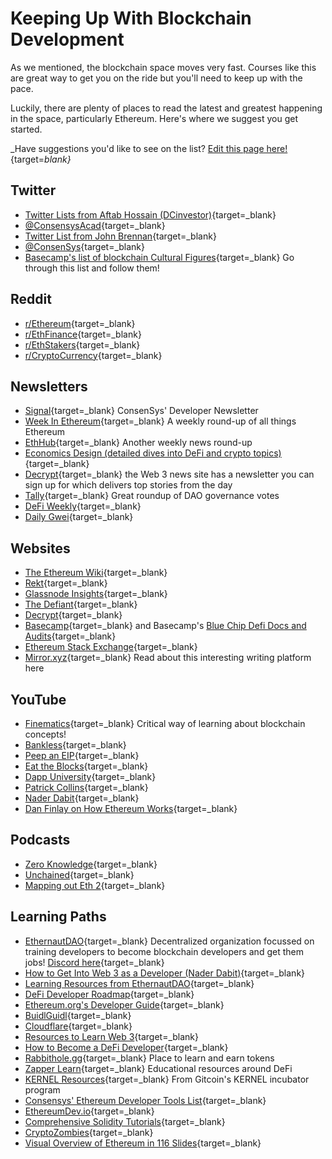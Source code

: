 # Keeping Up With Blockchain Development

As we mentioned, the blockchain space moves very fast. Courses like this are great way to get you on the ride but you'll need to keep up with the pace.

Luckily, there are plenty of places to read the latest and greatest happening in the space, particularly Ethereum. Here's where we suggest you get started.

_Have suggestions you'd like to see on the list? [Edit this page here!](https://github.com/ConsenSys-Academy/Blockchain-Developer-Bootcamp/edit/main/S00-intro/L6-keeping-up/index.md){target=_blank}_

## Twitter

*   [Twitter Lists from Aftab Hossain (DCinvestor)](https://twitter.com/iamDCinvestor/lists){target=_blank}
*   [@ConsensysAcad](https://twitter.com/consensysacad){target=_blank}
*   [Twitter List from John Brennan](https://twitter.com/i/lists/1240026040619106306?s=20){target=_blank}
*   [@ConsenSys](https://twitter.com/consensys){target=_blank}
*   [Basecamp's list of blockchain Cultural Figures](https://www.notion.so/2438c01d787b4dfd8ba3352011f194ff?v=0e065bfd666b4bc4a27216301faf1de1&p=eb0a863295a24191a6eb78a026347381){target=_blank} Go through this list and follow them!

## Reddit

*   [r/Ethereum](https://www.reddit.com/r/ethereum){target=_blank}
*   [r/EthFinance](https://www.reddit.com/r/ethfinance){target=_blank}
*   [r/EthStakers](https://www.reddit.com/r/ethstakers){target=_blank}
*   [r/CryptoCurrency](https://www.reddit.com/r/CryptoCurrency/){target=_blank}

## Newsletters

*   [Signal](https://share.hsforms.com/1HiFwsb55S5GUf-EOe0KP8Q2urwb?email=){target=_blank} ConsenSys' Developer Newsletter
*   [Week In Ethereum](https://weekinethereumnews.com/){target=_blank} A weekly round-up of all things Ethereum
*   [EthHub](https://ethhub.io/){target=_blank} Another weekly news round-up
*   [Economics Design (detailed dives into DeFi and crypto topics)](https://economicsdesign.substack.com/){target=_blank}
*   [Decrypt](https://decrypt.co/){target=_blank} the Web 3 news site has a newsletter you can sign up for which delivers top stories from the day
*   [Tally](https://newsletter.withtally.com/?no_cover=true){target=_blank} Great roundup of DAO governance votes
*   [DeFi Weekly](https://defiweekly.substack.com/){target=_blank}
*   [Daily Gwei](https://thedailygwei.substack.com/){target=_blank}

## Websites
- [The Ethereum Wiki](https://eth.wiki/){target=_blank}
- [Rekt](https://rekt.news/){target=_blank}
- [Glassnode Insights](https://insights.glassnode.com/){target=_blank}
- [The Defiant](https://thedefiant.io/){target=_blank}
- [Decrypt](https://decrypt.co){target=_blank}
- [Basecamp](https://www.notion.so/qtativ/Basecamp-55bd8855ed804a449985a0cec6540ae1){target=_blank} and Basecamp's [Blue Chip Defi Docs and Audits](https://www.notion.so/2438c01d787b4dfd8ba3352011f194ff?v=0e065bfd666b4bc4a27216301faf1de1&p=f0a08659cf81453996f3f1250d3cab53){target=_blank}
- [Ethereum Stack Exchange](https://ethereum.stackexchange.com/){target=_blank}
- [Mirror.xyz](https://consensys.net/blog/metamask/mirror-xyz-review-how-to-use-metamask-to-compete-in-the-write-race/){target=_blank} Read about this interesting writing platform here


## YouTube
- [Finematics](https://finematics.com/){target=_blank} Critical way of learning about blockchain concepts!
- [Bankless](https://www.youtube.com/c/Bankless/videos){target=_blank}
- [Peep an EIP](https://www.youtube.com/watch?v=sc1x_du6UXk&list=PL4cwHXAawZxqu0PKKyMzG_3BJV_xZTi1F){target=_blank}
- [Eat the Blocks](https://www.youtube.com/channel/UCZM8XQjNOyG2ElPpEUtNasA){target=_blank}
- [Dapp University](https://www.youtube.com/channel/UCY0xL8V6NzzFcwzHCgB8orQ){target=_blank}
- [Patrick Collins](https://www.youtube.com/channel/UCn-3f8tw_E1jZvhuHatROwA){target=_blank}
- [Nader Dabit](https://www.youtube.com/user/boyindasouth){target=_blank}
- [Dan Finlay on How Ethereum Works](https://www.youtube.com/watch?v=-SMliFtoPn8&list=PLvf2RZCNC-UD2RLRs8jnIkhG8iXiKIH9w){target=_blank}

## Podcasts
- [Zero Knowledge](https://www.zeroknowledge.fm/){target=_blank}
- [Unchained](https://unchainedpodcast.com/){target=_blank}
- [Mapping out Eth 2](https://www.coindesk.com/podcasts/mapping-out-eth-2-0/){target=_blank}

## Learning Paths
- [EthernautDAO](https://forum.ethernautdao.io/){target=_blank} Decentralized organization focussed on training developers to become blockchain developers and get them jobs! [Discord here](https://discord.gg/RQ5WYDxUF3){target=_blank}
- [How to Get Into Web 3 as a Developer (Nader Dabit)](https://dev.to/dabit3/how-to-get-into-ethereum-crypto-web3-as-a-developer-9l6){target=_blank}
- [Learning Resources from EthernautDAO](https://github.com/ethernautdao/resources){target=_blank}
- [DeFi Developer Roadmap](https://github.com/OffcierCia/DeFi-Developer-Road-Map){target=_blank}
- [Ethereum.org's Developer Guide](https://ethereum.org/en/developers/){target=_blank}
- [BuidlGuidl](https://buidlguidl.com/){target=_blank}
- [Cloudflare](https://cleverflare.com/#/){target=_blank}
- [Resources to Learn Web 3](https://twitter.com/wslyvh/status/1405493777347739654){target=_blank}
- [How to Become a DeFi Developer](https://defiweekly.substack.com/p/how-to-become-a-defi-developer){target=_blank}
- [Rabbithole.gg](https://rabbithole.gg){target=_blank} Place to learn and earn tokens
- [Zapper Learn](https://learn.zapper.fi/){target=_blank} Educational resources around DeFi
- [KERNEL Resources](https://kernel.community/en/resources/){target=_blank} From Gitcoin's KERNEL incubator program
- [Consensys' Ethereum Developer Tools List](https://github.com/ConsenSys/ethereum-developer-tools-list){target=_blank}
- [EthereumDev.io](https://ethereumdev.io/){target=_blank}
- [Comprehensive Solidity Tutorials](https://github.com/willitscale/learning-solidity){target=_blank}
- [CryptoZombies](https://cryptozombies.io/){target=_blank}
- [Visual Overview of Ethereum in 116 Slides](https://takenobu-hs.github.io/downloads/ethereum_evm_illustrated.pdf){target=_blank}
